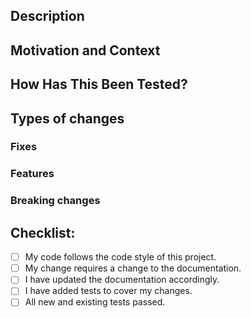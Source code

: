 <!--- Provide a general summary of your changes in the Title above -->
<!-- Example: "feat(oxvg_ast): #123 add the feature" -->

## Description
<!--- Describe your changes in detail -->

## Motivation and Context
<!--- Why is this change required? What problem does it solve? -->
<!--- If it fixes an open issue, please link to the issue here. -->

## How Has This Been Tested?
<!--- Please describe in detail how you tested your changes. -->
<!--- Include details of your testing environment, and the tests you ran to -->
<!--- see how your change affects other areas of the code, etc. -->
<!--- see [correctness](https://github.com/noahbald/oxvg/wiki/Correctness) for thorough testing -->

## Types of changes
### Fixes
<!-- List non-breaking changes which fixes an issue -->

### Features
<!-- List non-breaking changes which add functionality) -->

### Breaking changes
<!-- List fixes or features that would cause existing functionality to change -->

## Checklist:
<!--- Go over all the following points, and put an `x` in all the boxes that apply. -->
<!--- If you're unsure about any of these, don't hesitate to ask. We're here to help! -->
- [ ] My code follows the code style of this project. <!-- Ensure `cargo check` runs without warning -->
- [ ] My change requires a change to the documentation. <!-- Aim for 100% rustdoc coverage and doctests where appropriate -->
- [ ] I have updated the documentation accordingly.
- [ ] I have added tests to cover my changes. <!-- Aim for high feature coverage in unit tests -->
- [ ] All new and existing tests passed.
